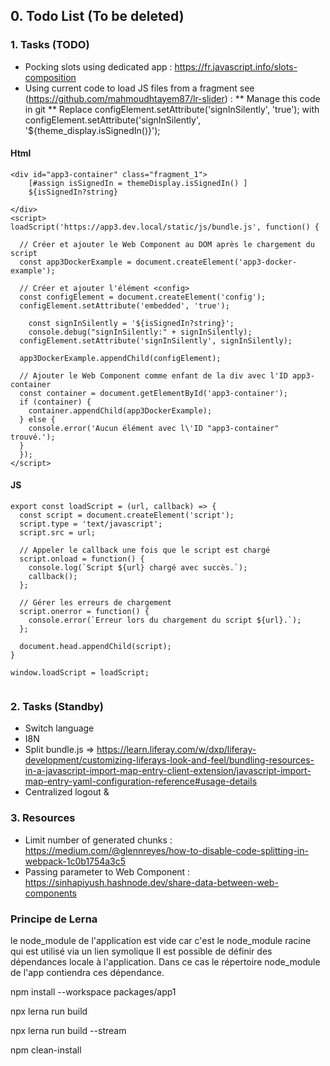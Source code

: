 ## 0. Todo List (To be deleted)

### 1. Tasks (TODO)
- Pocking slots using dedicated app : https://fr.javascript.info/slots-composition
- Using current code to load JS files from a fragment see (https://github.com/mahmoudhtayem87/lr-slider) : 
 ** Manage this code in git 
 ** Replace   configElement.setAttribute('signInSilently', 'true'); with  configElement.setAttribute('signInSilently', '${theme_display.isSignedIn()}');

#### Html

```
<div id="app3-container" class="fragment_1">
 	[#assign isSignedIn = themeDisplay.isSignedIn() ]
	${isSignedIn?string}

</div>
<script>
loadScript('https://app3.dev.local/static/js/bundle.js', function() {
	
  // Créer et ajouter le Web Component au DOM après le chargement du script
  const app3DockerExample = document.createElement('app3-docker-example');
  
  // Créer et ajouter l'élément <config>
  const configElement = document.createElement('config');
  configElement.setAttribute('embedded', 'true');
	
	const signInSilently = '${isSignedIn?string}';
	console.debug("signInSilently:" + signInSilently);
  configElement.setAttribute('signInSilently', signInSilently);
  
  app3DockerExample.appendChild(configElement);

  // Ajouter le Web Component comme enfant de la div avec l'ID app3-container
  const container = document.getElementById('app3-container');
  if (container) {
    container.appendChild(app3DockerExample);
  } else {
    console.error('Aucun élément avec l\'ID "app3-container" trouvé.');
  }
  });
</script>
```

#### JS
```
export const loadScript = (url, callback) => {
  const script = document.createElement('script');
  script.type = 'text/javascript';
  script.src = url;

  // Appeler le callback une fois que le script est chargé
  script.onload = function() {
    console.log(`Script ${url} chargé avec succès.`);
    callback();
  };

  // Gérer les erreurs de chargement
  script.onerror = function() {
    console.error(`Erreur lors du chargement du script ${url}.`);
  };

  document.head.appendChild(script);
}

window.loadScript = loadScript;


```

### 2. Tasks (Standby)
- Switch language
- I8N
- Split bundle.js => https://learn.liferay.com/w/dxp/liferay-development/customizing-liferays-look-and-feel/bundling-resources-in-a-javascript-import-map-entry-client-extension/javascript-import-map-entry-yaml-configuration-reference#usage-details
- Centralized logout & 

### 3. Resources
- Limit number of generated chunks : https://medium.com/@glennreyes/how-to-disable-code-splitting-in-webpack-1c0b1754a3c5
- Passing parameter to Web Component : https://sinhapiyush.hashnode.dev/share-data-between-web-components

### Principe de Lerna 
le node_module de l'application est vide car c'est le node_module racine qui est utilisé via un lien symolique
Il est possible de définir des dépendances locale à l'application. Dans ce cas le répertoire node_module de l'app contiendra ces dépendance.

npm install --workspace packages/app1

npx lerna run build

npx lerna run build --stream

npm clean-install
